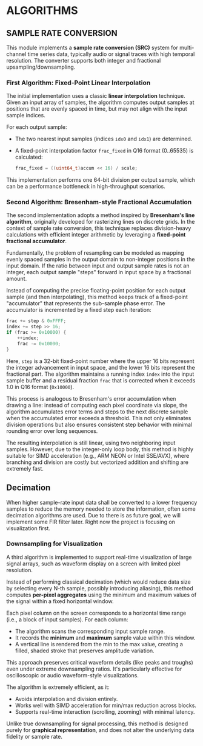 # ALGORITHMS

## SAMPLE RATE CONVERSION

This module implements a **sample rate conversion (SRC)** system for multi-channel time series data, typically audio or signal traces with high temporal resolution. The converter supports both integer and fractional upsampling/downsampling.

### First Algorithm: Fixed-Point Linear Interpolation

The initial implementation uses a classic **linear interpolation** technique. Given an input array of samples, the algorithm computes output samples at positions that are evenly spaced in time, but may not align with the input sample indices.

For each output sample:

- The two nearest input samples (indices `idx0` and `idx1`) are determined.
- A fixed-point interpolation factor `frac_fixed` in Q16 format (0..65535) is calculated:
  
  ```c
  frac_fixed = ((uint64_t)accum << 16) / scale;
  ```

This implementation performs one 64-bit division per output sample, which can be a performance bottleneck in high-throughput scenarios.

### Second Algorithm: Bresenham-style Fractional Accumulation

The second implementation adopts a method inspired by **Bresenham's line algorithm**, originally developed for rasterizing lines on discrete grids. In the context of sample rate conversion, this technique replaces division-heavy calculations with efficient integer arithmetic by leveraging a **fixed-point fractional accumulator**.

Fundamentally, the problem of resampling can be modeled as mapping evenly spaced samples in the output domain to non-integer positions in the input domain. If the ratio between input and output sample rates is not an integer, each output sample "steps" forward in input space by a fractional amount.

Instead of computing the precise floating-point position for each output sample (and then interpolating), this method keeps track of a fixed-point "accumulator" that represents the sub-sample phase error. The accumulator is incremented by a fixed step each iteration:

```c
frac += step & 0xFFFF;
index += step >> 16;
if (frac >= 0x10000) {
    ++index;
    frac -= 0x10000;
}
```

Here, `step` is a 32-bit fixed-point number where the upper 16 bits represent the integer advancement in input space, and the lower 16 bits represent the fractional part. The algorithm maintains a running index `index` into the input sample buffer and a residual fraction `frac` that is corrected when it exceeds 1.0 in Q16 format (`0x10000`).

This process is analogous to Bresenham's error accumulation when drawing a line: instead of computing each pixel coordinate via slope, the algorithm accumulates error terms and steps to the next discrete sample when the accumulated error exceeds a threshold. This not only eliminates division operations but also ensures consistent step behavior with minimal rounding error over long sequences.

The resulting interpolation is still linear, using two neighboring input samples. However, due to the integer-only loop body, this method is highly suitable for SIMD acceleration (e.g., ARM NEON or Intel SSE/AVX), where branching and division are costly but vectorized addition and shifting are extremely fast.

## Decimation

When higher sample-rate input data shall be converted to a lower frequency samples to reduce the memory needed to store the information, often some decimation algorithms are used. Due to there is as future goal, we will implement some FIR filter later. Right now the project is focusing on visualization first.

### Downsampling for Visualization

A third algorithm is implemented to support real-time visualization of large signal arrays, such as waveform display on a screen with limited pixel resolution.

Instead of performing classical decimation (which would reduce data size by selecting every N-th sample, possibly introducing aliasing), this method computes **per-pixel aggregates** using the minimum and maximum values of the signal within a fixed horizontal window.

Each pixel column on the screen corresponds to a horizontal time range (i.e., a block of input samples). For each column:

- The algorithm scans the corresponding input sample range.
- It records the **minimum** and **maximum** sample value within this window.
- A vertical line is rendered from the min to the max value, creating a filled, shaded stroke that preserves amplitude variation.

This approach preserves critical waveform details (like peaks and troughs) even under extreme downsampling ratios. It's particularly effective for oscilloscopic or audio waveform-style visualizations.

The algorithm is extremely efficient, as it:
- Avoids interpolation and division entirely.
- Works well with SIMD acceleration for min/max reduction across blocks.
- Supports real-time interaction (scrolling, zooming) with minimal latency.

Unlike true downsampling for signal processing, this method is designed purely for **graphical representation**, and does not alter the underlying data fidelity or sample rate.
